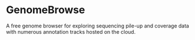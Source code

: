 # GenomeBrowse

A free genome browser for exploring sequencing pile-up and coverage data with numerous annotation tracks hosted on the cloud.
